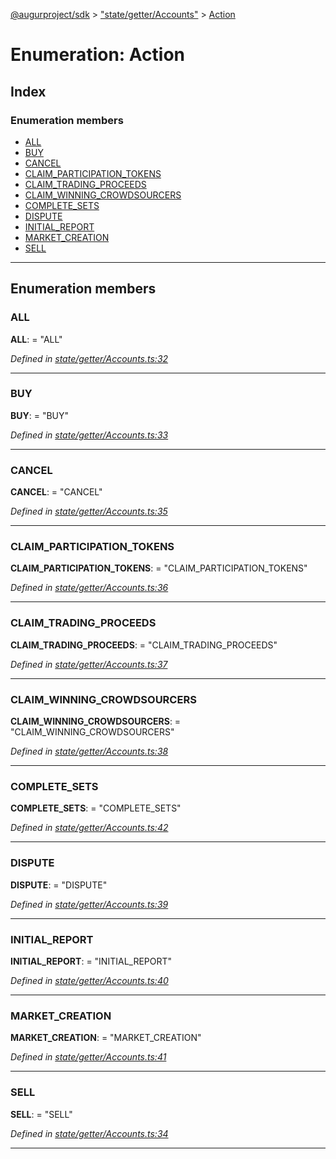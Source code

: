 [@augurproject/sdk](../README.md) > ["state/getter/Accounts"](../modules/_state_getter_accounts_.md) > [Action](../enums/_state_getter_accounts_.action.md)

# Enumeration: Action

## Index

### Enumeration members

* [ALL](_state_getter_accounts_.action.md#all)
* [BUY](_state_getter_accounts_.action.md#buy)
* [CANCEL](_state_getter_accounts_.action.md#cancel)
* [CLAIM_PARTICIPATION_TOKENS](_state_getter_accounts_.action.md#claim_participation_tokens)
* [CLAIM_TRADING_PROCEEDS](_state_getter_accounts_.action.md#claim_trading_proceeds)
* [CLAIM_WINNING_CROWDSOURCERS](_state_getter_accounts_.action.md#claim_winning_crowdsourcers)
* [COMPLETE_SETS](_state_getter_accounts_.action.md#complete_sets)
* [DISPUTE](_state_getter_accounts_.action.md#dispute)
* [INITIAL_REPORT](_state_getter_accounts_.action.md#initial_report)
* [MARKET_CREATION](_state_getter_accounts_.action.md#market_creation)
* [SELL](_state_getter_accounts_.action.md#sell)

---

## Enumeration members

<a id="all"></a>

###  ALL

**ALL**:  = "ALL"

*Defined in [state/getter/Accounts.ts:32](https://github.com/AugurProject/augur/blob/1991ef64ef/packages/augur-sdk/src/state/getter/Accounts.ts#L32)*

___
<a id="buy"></a>

###  BUY

**BUY**:  = "BUY"

*Defined in [state/getter/Accounts.ts:33](https://github.com/AugurProject/augur/blob/1991ef64ef/packages/augur-sdk/src/state/getter/Accounts.ts#L33)*

___
<a id="cancel"></a>

###  CANCEL

**CANCEL**:  = "CANCEL"

*Defined in [state/getter/Accounts.ts:35](https://github.com/AugurProject/augur/blob/1991ef64ef/packages/augur-sdk/src/state/getter/Accounts.ts#L35)*

___
<a id="claim_participation_tokens"></a>

###  CLAIM_PARTICIPATION_TOKENS

**CLAIM_PARTICIPATION_TOKENS**:  = "CLAIM_PARTICIPATION_TOKENS"

*Defined in [state/getter/Accounts.ts:36](https://github.com/AugurProject/augur/blob/1991ef64ef/packages/augur-sdk/src/state/getter/Accounts.ts#L36)*

___
<a id="claim_trading_proceeds"></a>

###  CLAIM_TRADING_PROCEEDS

**CLAIM_TRADING_PROCEEDS**:  = "CLAIM_TRADING_PROCEEDS"

*Defined in [state/getter/Accounts.ts:37](https://github.com/AugurProject/augur/blob/1991ef64ef/packages/augur-sdk/src/state/getter/Accounts.ts#L37)*

___
<a id="claim_winning_crowdsourcers"></a>

###  CLAIM_WINNING_CROWDSOURCERS

**CLAIM_WINNING_CROWDSOURCERS**:  = "CLAIM_WINNING_CROWDSOURCERS"

*Defined in [state/getter/Accounts.ts:38](https://github.com/AugurProject/augur/blob/1991ef64ef/packages/augur-sdk/src/state/getter/Accounts.ts#L38)*

___
<a id="complete_sets"></a>

###  COMPLETE_SETS

**COMPLETE_SETS**:  = "COMPLETE_SETS"

*Defined in [state/getter/Accounts.ts:42](https://github.com/AugurProject/augur/blob/1991ef64ef/packages/augur-sdk/src/state/getter/Accounts.ts#L42)*

___
<a id="dispute"></a>

###  DISPUTE

**DISPUTE**:  = "DISPUTE"

*Defined in [state/getter/Accounts.ts:39](https://github.com/AugurProject/augur/blob/1991ef64ef/packages/augur-sdk/src/state/getter/Accounts.ts#L39)*

___
<a id="initial_report"></a>

###  INITIAL_REPORT

**INITIAL_REPORT**:  = "INITIAL_REPORT"

*Defined in [state/getter/Accounts.ts:40](https://github.com/AugurProject/augur/blob/1991ef64ef/packages/augur-sdk/src/state/getter/Accounts.ts#L40)*

___
<a id="market_creation"></a>

###  MARKET_CREATION

**MARKET_CREATION**:  = "MARKET_CREATION"

*Defined in [state/getter/Accounts.ts:41](https://github.com/AugurProject/augur/blob/1991ef64ef/packages/augur-sdk/src/state/getter/Accounts.ts#L41)*

___
<a id="sell"></a>

###  SELL

**SELL**:  = "SELL"

*Defined in [state/getter/Accounts.ts:34](https://github.com/AugurProject/augur/blob/1991ef64ef/packages/augur-sdk/src/state/getter/Accounts.ts#L34)*

___

